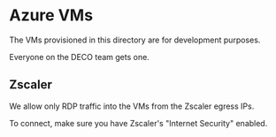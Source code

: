 # Azure VMs

The VMs provisioned in this directory are for development purposes.

Everyone on the DECO team gets one.

## Zscaler

We allow only RDP traffic into the VMs from the Zscaler egress IPs.

To connect, make sure you have Zscaler's "Internet Security" enabled.
